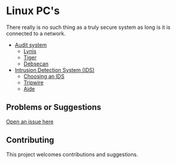 # Linux PC's

There really is no such thing as a truly secure system as long is it is connected to a network. 

* [Audit system](audit)
  * [Lynis](audit/Lynis.md)
  * [Tiger](audit/Tiger.md)
  * [Debsecan](audit/Debsecan.md)
* [Intrusion Detection System (IDS)](ids)
  * [Choosing an IDS](ids/Choosing-an-IDS.md)
  * [Tripwire](ids/Tripwire.md)
  * [Aide](ids/Aide.md)

## Problems or Suggestions

[Open an issue here](https://github.com/tymyrddin/orchard/issues)

## Contributing

This project welcomes contributions and suggestions. 